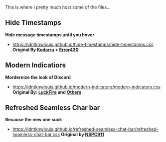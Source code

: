This is where i pretty much host some of the files...

## Hide Timestamps
**Hide message timestamps until you hover**
- https://idntknwlouis.github.io/hide-timestamps/hide-timestamps.css
**Original By [Kodarru](https://github.com/Kodarru) + [Error430](https://github.com/Err0r430)**

## Modern Indicatiors
**Mordernize the look of Discord**
- https://idntknwlouis.github.io/modern-indicators/modern-indicators.css
**Original By: [LuckFire](https://github.com/LuckFire) and [Others](https://github.com/discord-extensions/modern-indicators/blob/main/CREDITS.md)**

## Refreshed Seamless Char bar
**Because the new one suck**
- https://idntknwlouis.github.io/refreshed-seamless-chat-bar/refreshed-seamless-chat-bar.css
**Original by [NSPC911](https://github.com/NSPC911)**
